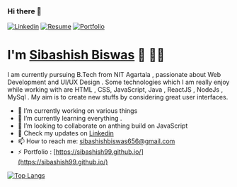 ### Hi there 👋

[![Linkedin](https://img.shields.io/badge/-LinkedIn-orange?style=flat-square&logo=Linkedin&logoColor=black&link=www.linkedin.com/in/sibashish-biswas-147337154)](www.linkedin.com/in/sibashish-biswas-147337154)
[![Resume](https://img.shields.io/badge/-Resume-white)](https://sibashish99.github.io/)
[![Portfolio](https://img.shields.io/badge/-Portfolio-green)](https://sibashish99.github.io/)


# I'm [Sibashish Biswas](https://sibashish99.github.io/) 👋 👨‍💻

I am currently pursuing B.Tech from NIT Agartala , passionate about Web Development and UI/UX Design . Some technologies which I am really enjoy while working with are  HTML , CSS, JavaScript, Java , ReactJS , NodeJs , MySql . My aim is to create new stuffs by considering great  user interfaces.

- 🔭 I’m currently working on various things
- 🌱 I’m currently learning everything .
- 👯 I’m looking to collaborate on anthing build on JavaScript
- 👔 Check my updates on [Linkedin](www.linkedin.com/in/sibashish-biswas-147337154)
- 📫 How to reach me: [sibashishbiswas656@gmail.com](sibashishbiswas656@gmail.com)
- ⚡ Portfolio : [https://sibashish99.github.io/](https://sibashish99.github.io/)

[![Top Langs](https://github-readme-stats.vercel.app/api/top-langs/?username=sibashish99&hide_langs_below=1)](https://github.com/anuraghazra/github-readme-stats)

